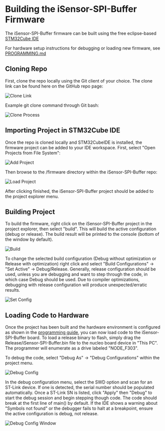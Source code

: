 # Building the iSensor-SPI-Buffer Firmware

The iSensor-SPI-Buffer firmware can be built using the free eclipse-based [STM32Cube IDE](https://www.st.com/en/development-tools/stm32cubeide.html)

For hardware setup instructions for debugging or loading new firmware, see [PROGRAMMING.md](https://github.com/ajn96/iSensor-SPI-Buffer/blob/master/markdown/PROGRAMMING.md)

## Cloning Repo

First, clone the repo locally using the Git client of your choice. The clone link can be found here on the GitHub repo page:

![Clone Link](https://github.com/ajn96/iSensor-SPI-Buffer/raw/master/img/clone_button.PNG)

Example git clone command through Git bash:

![Clone Process](https://github.com/ajn96/iSensor-SPI-Buffer/raw/master/img/git_clone.PNG)

## Importing Project in STM32Cube IDE

Once the repo is cloned locally and STM32CubeIDE is installed, the firmware project can be added to your IDE workspace. First, select "Open Projects from File System":

![Add Project](https://github.com/ajn96/iSensor-SPI-Buffer/raw/master/img/open_project_menu.PNG)

Then browse to the /firmware directory within the iSensor-SPI-Buffer repo:

![Load Project](https://github.com/ajn96/iSensor-SPI-Buffer/raw/master/img/project_browse.PNG)

After clicking finished, the iSensor-SPI-Buffer project should be added to the project explorer menu.

## Building Project

To build the firmware, right click on the iSensor-SPI-Buffer project in the project explorer, then select "build". This will build the active configuration (debug or release). The build result will be printed to the console (bottom of the window by default).

![Build](https://github.com/ajn96/iSensor-SPI-Buffer/raw/master/img/build_project.PNG)

To change the selected build configuration (Debug without optimization or Release with optimization) right click and select "Build Configurations" -> "Set Active" -> Debug/Release. Generally, release configuration should be used, unless you are debugging and want to step through the code, in which case Debug should be used. Due to compiler optimizations, debugging with release configuration will produce unexpected/erratic results.

![Set Config](https://github.com/ajn96/iSensor-SPI-Buffer/raw/master/img/set_active_config.PNG)

## Loading Code to Hardware

Once the project has been built and the hardware environment is configured as shown in the [programming guide](https://github.com/ajn96/iSensor-SPI-Buffer/blob/master/markdown/PROGRAMMING.md), you can now load code to the iSensor-SPI-Buffer board. To load a release binary to flash, simply drag the Release/iSensor-SPI-Buffer.bin file to the nucleo board device in "This PC". The programmer will enumerate as a drive labeled "NODE_F303".

To debug the code, select "Debug As" -> "Debug Configurations" within the project menu.

![Debug Config](https://github.com/ajn96/iSensor-SPI-Buffer/raw/master/img/debug_selection.PNG)

In the debug configuration menu, select the SWD option and scan for an ST-Link device. If one is detected, the serial number should be populated automatically. Once a ST-Link SN is listed, click "Apply" then "Debug" to start the debug session and begin stepping though code. The code should break at the first line of main() by default. If the IDE shows a warning about "Symbols not found" or the debugger fails to halt at a breakpoint, ensure the active configuration is debug, not release.

![Debug Config Window](https://github.com/ajn96/iSensor-SPI-Buffer/raw/master/img/debug_config.PNG)
